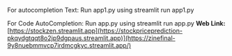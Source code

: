 For autocompletion Text:
Run app1.py using streamlit run app1.py

For Code AutoCompletion:
Run app.py using streamlit run app.py
**Web Link:** [https://stockzen.streamlit.app](https://stockpriceprediction-pkqydgtqqt8o2jp9dgpaus.streamlit.app)](https://zinefinal-9y8nuebmmvcp7irdmcgkyc.streamlit.app/)

